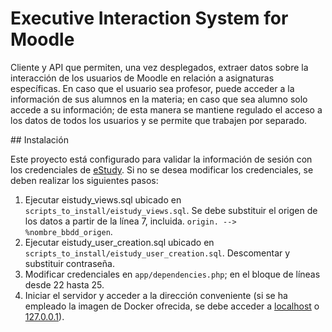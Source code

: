 # Executive Interaction System for Moodle

Cliente y API que permiten, una vez desplegados, extraer datos sobre la interacción de los usuarios de Moodle en relación a asignaturas específicas. En caso que el usuario sea profesor, puede acceder a la información de sus alumnos en la materia; en caso que sea alumno solo accede a su información; de esta manera se mantiene regulado el acceso a los datos de todos los usuarios y se permite que trabajen por separado.

## Instalación

Este proyecto está configurado para validar la información de sesión con los credenciales de [eStudy](https://estudy.salle.url.edu/). Si no se desea modificar los credenciales, se deben realizar los siguientes pasos:

1. Ejecutar eistudy_views.sql ubicado en `scripts_to_install/eistudy_views.sql`. Se debe substituir el origen de los datos a partir de la línea 7, incluida. `origin. --> %nombre_bbdd_origen`.
2. Ejecutar eistudy_user_creation.sql ubicado en `scripts_to_install/eistudy_user_creation.sql`. Descomentar y substituir contraseña.
3. Modificar credenciales en `app/dependencies.php`; en el bloque de líneas desde 22 hasta 25.
4. Iniciar el servidor y acceder a la dirección conveniente (si se ha empleado la imagen de Docker ofrecida, se debe acceder a [localhost](localhost) o [127.0.0.1](127.0.0.1)).

